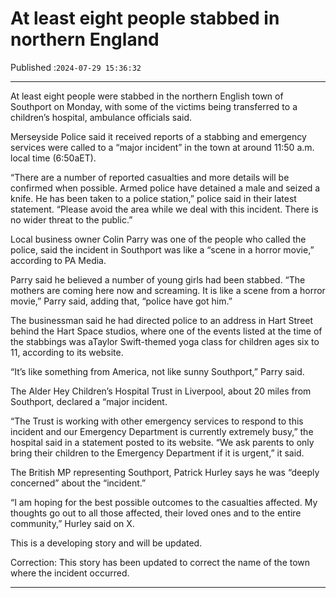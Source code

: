 # At least eight people stabbed in northern England

Published :`2024-07-29 15:36:32`

---

At least eight people were stabbed in the northern English town of Southport on Monday, with some of the victims being transferred to a children’s hospital, ambulance officials said.

Merseyside Police said it received reports of a stabbing and emergency services were called to a “major incident” in the town at around 11:50 a.m. local time (6:50aET).

“There are a number of reported casualties and more details will be confirmed when possible. Armed police have detained a male and seized a knife. He has been taken to a police station,” police said in their latest statement. “Please avoid the area while we deal with this incident. There is no wider threat to the public.”

Local business owner Colin Parry was one of the people who called the police, said the incident in Southport was like a “scene in a horror movie,” according to PA Media.

Parry said he believed a number of young girls had been stabbed. “The mothers are coming here now and screaming. It is like a scene from a horror movie,” Parry said, adding that, “police have got him.”

The businessman said he had directed police to an address in Hart Street behind the Hart Space studios, where one of the events listed at the time of the stabbings was aTaylor Swift-themed yoga class for children ages six to 11, according to its website.

“It’s like something from America, not like sunny Southport,” Parry said.

The Alder Hey Children’s Hospital Trust in Liverpool, about 20 miles from Southport, declared a “major incident.

“The Trust is working with other emergency services to respond to this incident and our Emergency Department is currently extremely busy,” the hospital said in a statement posted to its website. “We ask parents to only bring their children to the Emergency Department if it is urgent,” it said.

The British MP representing Southport, Patrick Hurley says he was “deeply concerned” about the “incident.”

“I am hoping for the best possible outcomes to the casualties affected. My thoughts go out to all those affected, their loved ones and to the entire community,” Hurley said on X.

This is a developing story and will be updated.

Correction: This story has been updated to correct the name of the town where the incident occurred.

---


